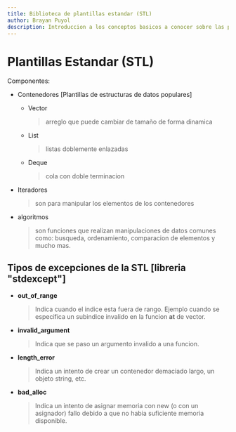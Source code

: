 ```yaml
---
title: Biblioteca de plantillas estandar (STL)
author: Brayan Puyol
description: Introduccion a los conceptos basicos a conocer sobre las plantillas.
---
```


# Plantillas Estandar (STL)

Componentes:

- Contenedores [Plantillas de estructuras de datos populares]

  - Vector

    > arreglo que puede cambiar de tamaño de forma dinamica

  - List

    > listas doblemente enlazadas

  - Deque
    > cola con doble terminacion

- Iteradores

  > son para manipular los elementos de los contenedores

- algoritmos
  > son funciones que realizan manipulaciones de datos comunes como: busqueda, ordenamiento, comparacion de elementos y mucho mas.

## Tipos de excepciones de la STL [libreria "stdexcept"]

- **out_of_range**

  > Indica cuando el indice esta fuera de rango. Ejemplo cuando se especifica un subindice invalido en la funcion **at** de vector.

- **invalid_argument**

  > Indica que se paso un argumento invalido a una funcion.

- **length_error**

  > Indica un intento de crear un contenedor demaciado largo, un objeto string, etc.

- **bad_alloc**
  > Indica un intento de asignar memoria con new (o con un asignador) fallo debido a que no habia suficiente memoria disponible.
